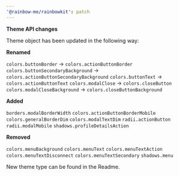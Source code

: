 ```yaml
---
'@rainbow-me/rainbowkit': patch
---
```


**Theme API changes**

Theme object has been updated in the following way:

**Renamed**

`colors.buttonBorder` -> `colors.actionButtonBorder`
`colors.buttonSecondaryBackground` -> `colors.actionButtonSecondaryBackground`
`colors.buttonText` -> `colors.actionButtonText`
`colors.modalClose` -> `colors.closeButton`
`colors.modalCloseBackground` -> `colors.closeButtonBackground`

**Added**

`borders.modalBorderWidth`
`colors.actionButtonBorderMobile`
`colors.generalBorderDim`
`colors.modalTextDim`
`radii.actionButton`
`radii.modalMobile`
`shadows.profileDetailsAction`

**Removed**

`colors.menuBackground`
`colors.menuText`
`colors.menuTextAction`
`colors.menuTextDisconnect`
`colors.menuTextSecondary`
`shadows.menu`

New theme type can be found in the Readme.
